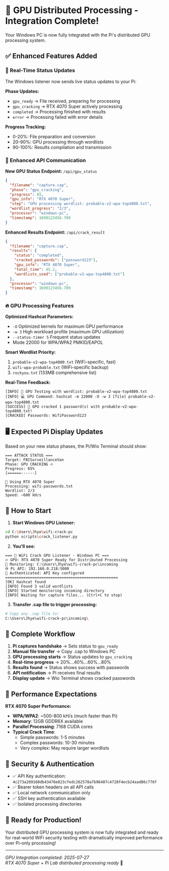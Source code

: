 # 🚀 GPU Distributed Processing - Integration Complete!

Your Windows PC is now fully integrated with the Pi's distributed GPU processing system.

## ✅ Enhanced Features Added

### 🔄 Real-Time Status Updates
The Windows listener now sends live status updates to your Pi:

**Phase Updates:**
- `gpu_ready` → File received, preparing for processing
- `gpu_cracking` → RTX 4070 Super actively processing  
- `completed` → Processing finished with results
- `error` → Processing failed with error details

**Progress Tracking:**
- 0-20%: File preparation and conversion
- 20-90%: GPU processing through wordlists
- 90-100%: Results compilation and transmission

### 🎯 Enhanced API Communication

**New GPU Status Endpoint:** `/api/gpu_status`
```json
{
  "filename": "capture.cap",
  "phase": "gpu_cracking",
  "progress": 65,
  "gpu_info": "RTX 4070 Super",
  "step": "GPU processing wordlist: probable-v2-wpa-top4800.txt",
  "wordlist_progress": "2/3",
  "processor": "windows-pc",
  "timestamp": 1699123456.789
}
```

**Enhanced Results Endpoint:** `/api/crack_result`
```json
{
  "filename": "capture.cap",
  "results": {
    "status": "completed",
    "cracked_passwords": ["password123"],
    "gpu_info": "RTX 4070 Super",
    "total_time": 45.2,
    "wordlists_used": ["probable-v2-wpa-top4800.txt"]
  },
  "processor": "windows-pc",
  "timestamp": 1699123456.789
}
```

### 🔥 GPU Processing Features

**Optimized Hashcat Parameters:**
- `-O` Optimized kernels for maximum GPU performance
- `-w 3` High workload profile (maximum GPU utilization)  
- `--status-timer 5` Frequent status updates
- Mode 22000 for WPA/WPA2 PMKID/EAPOL

**Smart Wordlist Priority:**
1. `probable-v2-wpa-top4800.txt` (WiFi-specific, fast)
2. `wifi-wpa-probable.txt` (WiFi-specific backup)
3. `rockyou.txt` (133MB comprehensive list)

**Real-Time Feedback:**
```
[INFO] 🚀 GPU Testing with wordlist: probable-v2-wpa-top4800.txt
[INFO] 💻 GPU Command: hashcat -m 22000 -O -w 3 [file] probable-v2-wpa-top4800.txt
[SUCCESS] 🎉 GPU cracked 1 password(s) with probable-v2-wpa-top4800.txt!
[CRACKED] Passwords: WifiPassword123
```

## 🖥️ Expected Pi Display Updates

Based on your new status phases, the Pi/Wio Terminal should show:

```
=== ATTACK STATUS ===
Target: FBISurveillanceVan  
Phase: GPU CRACKING 🔥
Progress: 65%
[======------]

🚀 Using RTX 4070 Super
Processing: wifi-passwords.txt
Wordlist: 2/3
Speed: ~600 kH/s
```

## 🔧 How to Start

1. **Start Windows GPU Listener:**
```bash
cd C:\Users\Jhye\wifi-crack-pc
python scripts\crack_listener.py
```

2. **You'll see:**
```
=== 🚀 WiFi Crack GPU Listener - Windows PC ===
🔥 GPU: RTX 4070 Super Ready for Distributed Processing
📁 Monitoring: C:\Users\Jhye\wifi-crack-pc\incoming
🌐 Pi API: 192.168.0.218:5000
🔑 Authenticated: API Key configured
==================================================
[OK] Hashcat found
[INFO] Found 3 valid wordlists
[INFO] Started monitoring incoming directory
[INFO] Waiting for capture files... (Ctrl+C to stop)
```

3. **Transfer .cap file to trigger processing:**
```bash
# Copy any .cap file to:
C:\Users\Jhye\wifi-crack-pc\incoming\
```

## 🎯 Complete Workflow

1. **Pi captures handshake** → Sets status to `gpu_ready`
2. **Manual file transfer** → Copy .cap to Windows PC  
3. **GPU processing starts** → Status updates to `gpu_cracking`
4. **Real-time progress** → 20%...40%...60%...80%
5. **Results found** → Status shows success with passwords
6. **API notification** → Pi receives final results
7. **Display update** → Wio Terminal shows cracked passwords

## 🚀 Performance Expectations

**RTX 4070 Super Performance:**
- **WPA/WPA2**: ~500-800 kH/s (much faster than Pi)
- **Memory**: 12GB GDDR6X available
- **Parallel Processing**: 7168 CUDA cores
- **Typical Crack Time**: 
  - Simple passwords: 1-5 minutes
  - Complex passwords: 10-30 minutes
  - Very complex: May require larger wordlists

## 🔐 Security & Authentication

- ✅ API Key authentication: `4c273a289160db43476e823cfedc262578a7b96407c4728f4ecb24aad86c776f`
- ✅ Bearer token headers on all API calls
- ✅ Local network communication only
- ✅ SSH key authentication available
- ✅ Isolated processing directories

## 🎉 Ready for Production!

Your distributed GPU processing system is now fully integrated and ready for real-world WiFi security testing with dramatically improved performance over Pi-only processing!

---
*GPU Integration completed: 2025-07-27*  
*RTX 4070 Super + Pi Lab distributed processing ready* 🚀